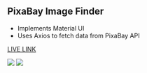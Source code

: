 ## PixaBay Image Finder 

+ Implements Material UI
+ Uses Axios to fetch data from PixaBay API


[LIVE LINK](http://pixabay.filipstepien.com/)

![](https://meta.shippingdocuments.ca/pixabay0.PNG)
![](https://meta.shippingdocuments.ca/pixabay1.PNG)